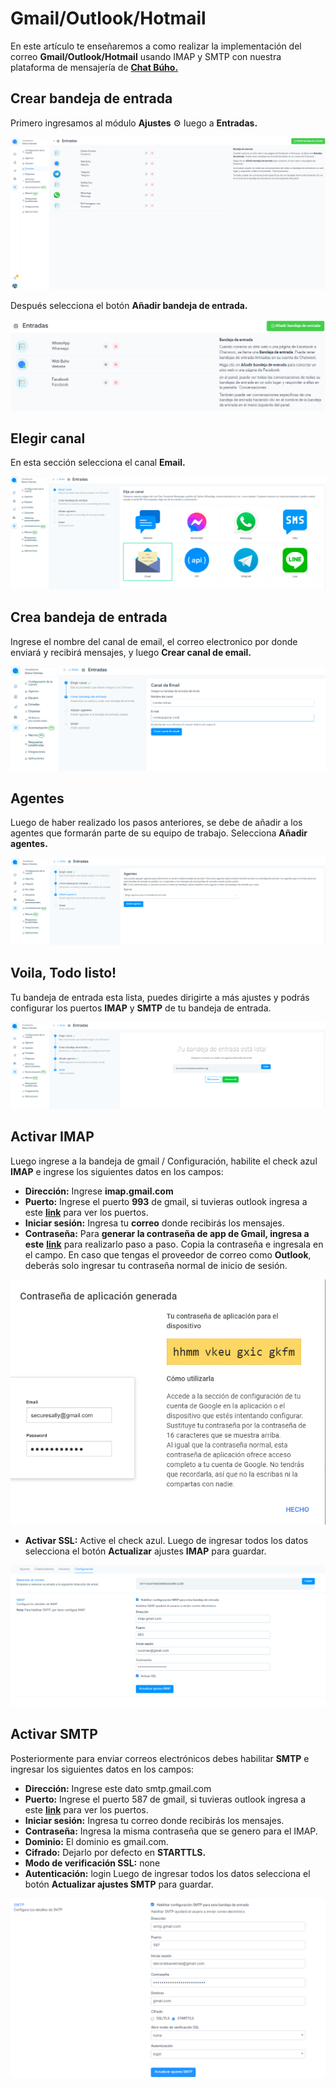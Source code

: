 # Gmail/Outlook/Hotmail

En este artículo te enseñaremos a como realizar la implementación del correo **Gmail/Outlook/Hotmail** usando IMAP y SMTP con nuestra plataforma de mensajería de **[Chat Búho.](https://buho.la/chat)**

## Crear bandeja de entrada
Primero ingresamos al módulo **Ajustes** ⚙️ luego a **Entradas.**

![Alt text](img/gmail-outlook-hotmail-01.png)

Después selecciona el botón **Añadir bandeja de entrada.**

![Alt text](img/gmail-outlook-hotmail-02.png)

## Elegir canal
En esta sección selecciona el canal **Email.**

![Alt text](img/gmail-outlook-hotmail-03.jpg)

## Crea bandeja de entrada
Ingrese el nombre del canal de email, el correo electronico por donde enviará  y recibirá mensajes, y  luego **Crear canal de email.**

![Alt text](img/gmail-outlook-hotmail-04.jpg)

## Agentes
Luego de haber realizado los pasos anteriores, se debe de añadir a los agentes que formarán parte de su equipo de trabajo. Selecciona **Añadir agentes.**

![Alt text](img/gmail-outlook-hotmail-05.jpg)

## Voila, Todo listo!
Tu bandeja de entrada esta lista, puedes dirigirte a más ajustes y podrás configurar los puertos **IMAP** y **SMTP** de tu bandeja de entrada. 

![Alt text](img/gmail-outlook-hotmail-06.jpg)

## Activar IMAP
Luego ingrese a la bandeja de gmail / Configuración, habilite el check azul **IMAP** e ingrese los siguientes datos en los campos:

* **Dirección:** Ingrese **imap.gmail.com**
* **Puerto:** Ingrese el puerto **993** de gmail, si tuvieras outlook ingresa a este **[link](https://support.microsoft.com/es-es/office/configuraci%C3%B3n-del-servidor-que-necesitar%C3%A1-de-su-proveedor-de-correo-electr%C3%B3nico-c82de912-adcc-4787-8283-45a1161f3cc3)** para ver los puertos.
* **Iniciar sesión:** Ingresa tu **correo** donde recibirás los mensajes.
* **Contraseña:** Para **generar la contraseña de app de Gmail, ingresa a este** **[link](../mas-articulos/Crear-contraseña-de-aplicaciones-para-Gmail.md)** para realizarlo paso a paso. Copia la contraseña e ingresala en el campo. En caso que tengas el proveedor de correo como **Outlook**, deberás solo ingresar tu contraseña normal de inicio de sesión.

![Alt text](img/gmail-outlook-hotmail-07.png)


* **Activar SSL:** Active el check azul.
Luego de ingresar todos los datos selecciona el botón **Actualizar** ajustes **IMAP** para guardar.

![Alt text](img/gmail-outlook-hotmail-08.jpg)

## Activar SMTP
Posteriormente para enviar correos electrónicos debes habilitar **SMTP** e ingresar los siguientes datos en los campos:


* **Dirección:** Ingrese este dato smtp.gmail.com
* **Puerto:** Ingrese el puerto 587 de gmail, si tuvieras outlook ingresa a este **[link](https://support.microsoft.com/es-es/office/configuraci%C3%B3n-del-servidor-que-necesitar%C3%A1-de-su-proveedor-de-correo-electr%C3%B3nico-c82de912-adcc-4787-8283-45a1161f3cc3)** para ver los puertos.
* **Iniciar sesión:** Ingresa tu correo donde recibirás los mensajes.
* **Contraseña:** Ingresa la misma contraseña que se genero para el IMAP.
* **Dominio:** El dominio es gmail.com.
* **Cifrado:** Dejarlo por defecto en **STARTTLS.**
* **Modo de verificación SSL:** none
* **Autenticación:** login
Luego de ingresar todos los datos selecciona el botón **Actualizar ajustes SMTP** para guardar.

![Alt text](img/gmail-outlook-hotmail-09.png)


